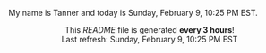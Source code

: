 My name is Tanner and today is Sunday, February 9, 10:25 PM EST.

<p align="center">This <i>README</i> file is generated <b>every 3 hours</b>!</br>Last refresh: Sunday, February 9, 10:25 PM EST<br /></p>
